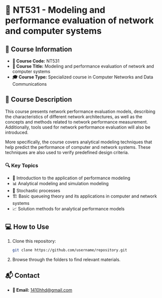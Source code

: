 # 📘 NT531 - Modeling and performance evaluation of network and computer systems

## 📌 Course Information
- **📛 Course Code:** NT531  
- **📖 Course Title:** Modeling and performance evaluation of network and computer systems  
- **🎓 Course Type:** Specialized course in Computer Networks and Data Communications  

## 📜 Course Description
This course presents network performance evaluation models, describing the characteristics of different network architectures, as well as the concepts and methods related to network performance measurement. Additionally, tools used for network performance evaluation will also be introduced.  

More specifically, the course covers analytical modeling techniques that help predict the performance of computer and network systems. These techniques are also used to verify predefined design criteria.  

### 🔍 **Key Topics**
- 📌 Introduction to the application of performance modeling  
- 📊 Analytical modeling and simulation modeling  
- 🎲 Stochastic processes  
- 🏗️ Basic queueing theory and its applications in computer and network systems  
- 📈 Solution methods for analytical performance models  

## 💻 How to Use
1. Clone this repository:
   ```bash
   git clone https://github.com/username/repository.git
   ```
2. Browse through the folders to find relevant materials.

## 📬 Contact
- **💌 Email:** 1410hhd@gmail.com
